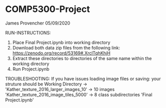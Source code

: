 # COMP5300-Project
James Provencher 
05/09/2020

RUN-INSTRUCTIONS:
1. Place Final Project.ipynb into working directory
2. Download both data zip files from the following link: https://zenodo.org/record/53169#.XrclTqhKhjH
3. Extract these directories to directories of the same name within the working directory
4. Run Project.ipynb

TROUBLESHOOTING:
If you have issues loading image files or saving:
  your struture should be
  Working Directory -> 'Kather_texture_2016_larger_images_10' -> 10 images
                       'Kather_texture_2016_image_tiles_5000' -> 8 class subdirectories
                       'Final Project.ipynb'
